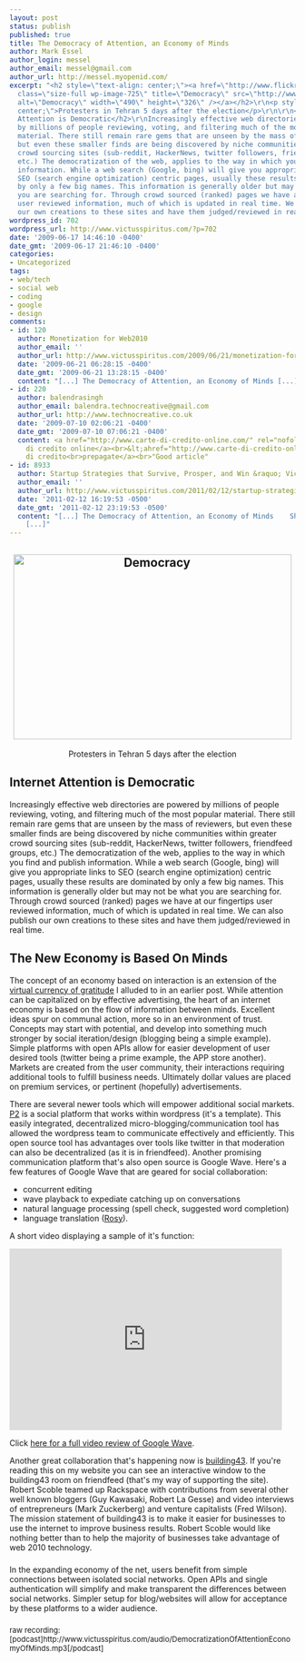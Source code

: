 ```yaml
---
layout: post
status: publish
published: true
title: The Democracy of Attention, an Economy of Minds
author: Mark Essel
author_login: messel
author_email: messel@gmail.com
author_url: http://messel.myopenid.com/
excerpt: "<h2 style=\"text-align: center;\"><a href=\"http://www.flickr.com/photos/fhashemi/\"><img
  class=\"size-full wp-image-725\" title=\"Democracy\" src=\"http://www.victusspiritus.com/wp-content/uploads/2009/06/Democracy.jpg\"
  alt=\"Democracy\" width=\"490\" height=\"326\" /></a></h2>\r\n<p style=\"text-align:
  center;\">Protesters in Tehran 5 days after the election</p>\r\n\r\n<h2>Internet
  Attention is Democratic</h2>\r\nIncreasingly effective web directories are powered
  by millions of people reviewing, voting, and filtering much of the most popular
  material. There still remain rare gems that are unseen by the mass of reviewers,
  but even these smaller finds are being discovered by niche communities within greater
  crowd sourcing sites (sub-reddit, HackerNews, twitter followers, friendfeed groups,
  etc.) The democratization of the web, applies to the way in which you find and publish
  information. While a web search (Google, bing) will give you appropriate links to
  SEO (search engine optimization) centric pages, usually these results are dominated
  by only a few big names. This information is generally older but may not be what
  you are searching for. Through crowd sourced (ranked) pages we have at our fingertips
  user reviewed information, much of which is updated in real time. We can also publish
  our own creations to these sites and have them judged/reviewed in real time."
wordpress_id: 702
wordpress_url: http://www.victusspiritus.com/?p=702
date: '2009-06-17 14:46:10 -0400'
date_gmt: '2009-06-17 21:46:10 -0400'
categories:
- Uncategorized
tags:
- web/tech
- social web
- coding
- google
- design
comments:
- id: 120
  author: Monetization for Web2010
  author_email: ''
  author_url: http://www.victusspiritus.com/2009/06/21/monetization-for-web2010/
  date: '2009-06-21 06:28:15 -0400'
  date_gmt: '2009-06-21 13:28:15 -0400'
  content: "[...] The Democracy of Attention, an Economy of Minds [...]"
- id: 220
  author: balendrasingh
  author_email: balendra.technocreative@gmail.com
  author_url: http://www.technocreative.co.uk
  date: '2009-07-10 02:06:21 -0400'
  date_gmt: '2009-07-10 07:06:21 -0400'
  content: <a href="http://www.carte-di-credito-online.com/" rel="nofollow">Carte
    di credito online</a><br>&lt;ahref="http://www.carte-di-credito-online.com/carta_credito_prepagata.aspx"&gt;Carte
    di credito<br>prepagate</a><br>"Good article"
- id: 8933
  author: Startup Strategies that Survive, Prosper, and Win &raquo; Victus Spiritus
  author_email: ''
  author_url: http://www.victusspiritus.com/2011/02/12/startup-strategies-that-survive-prosper-and-win/
  date: '2011-02-12 16:19:53 -0500'
  date_gmt: '2011-02-12 23:19:53 -0500'
  content: "[...] The Democracy of Attention, an Economy of Minds    Share and Enjoy:
    [...]"
---
```

<h2 style="text-align: center;"><a href="http://www.flickr.com/photos/fhashemi/"><img class="size-full wp-image-725" title="Democracy" src="http://www.victusspiritus.com/wp-content/uploads/2009/06/Democracy.jpg" alt="Democracy" width="490" height="326" /></a></h2>
<p style="text-align: center;">Protesters in Tehran 5 days after the election</p>
<h2>Internet Attention is Democratic</h2>
<p>Increasingly effective web directories are powered by millions of people reviewing, voting, and filtering much of the most popular material. There still remain rare gems that are unseen by the mass of reviewers, but even these smaller finds are being discovered by niche communities within greater crowd sourcing sites (sub-reddit, HackerNews, twitter followers, friendfeed groups, etc.) The democratization of the web, applies to the way in which you find and publish information. While a web search (Google, bing) will give you appropriate links to SEO (search engine optimization) centric pages, usually these results are dominated by only a few big names. This information is generally older but may not be what you are searching for. Through crowd sourced (ranked) pages we have at our fingertips user reviewed information, much of which is updated in real time. We can also publish our own creations to these sites and have them judged/reviewed in real time.<a id="more"></a><a id="more-702"></a></p>
<h2>The New Economy is Based On Minds</h2>
<p>The concept of an economy based on interaction is an extension of the <a href="http://www.victusspiritus.com/2009/05/08/the-virtual-currency-of-social-media-gratitude/">virtual currency of gratitude</a> I alluded to in an earlier post. While attention can be capitalized on by effective advertising, the heart of an internet economy is based on the flow of information between minds. Excellent ideas spur on communal action, more so in an environment of trust. Concepts may start with potential, and develop into something much stronger by social iteration/design (blogging being a simple example). Simple platforms with open APIs allow for easier development of user desired tools (twitter being a prime example, the APP store another). Markets are created from the user community, their interactions requiring additional tools to fulfill business needs. Ultimately dollar values are placed on premium services, or pertinent (hopefully) advertisements.</p>
<p><span style="font-size: 14px;">There are several newer tools which will empower additional social markets. <a href="http://wordpress.org/extend/themes/p2">P2</a> is a social platform that works within wordpress (it's a template). This easily integrated, decentralized micro-blogging/communication tool has allowed the wordpress team to communicate effectively and efficiently. This open source tool has advantages over tools like twitter in that moderation can also be decentralized (as it is in friendfeed). Another promising communication platform that's also open source is Google Wave. Here's a few features of Google Wave that are geared for social collaboration:</span></p>
<ul>
<li><span style="font-size: 14px;">concurrent editing</span></li>
<li><span style="font-size: 14px;">wave playback to expediate catching up on conversations</span></li>
<li><span style="font-size: 14px;">natural language processing (spell check, suggested word completion)</span></li>
<li><span style="font-size: 14px;">language translation (<a href="http://www.youtube.com/watch?v=NOHwPgMXsNY">Rosy</a>). </span></li>
</ul>
<p><span style="font-size: 14px;">A short video displaying a sample of it's function:</span></p>
<p><object classid="clsid:d27cdb6e-ae6d-11cf-96b8-444553540000" width="480" height="320" codebase="http://download.macromedia.com/pub/shockwave/cabs/flash/swflash.cab#version=6,0,40,0"><param name="allowFullScreen" value="true" /><param name="allowscriptaccess" value="always" /><param name="src" value="http://www.youtube.com/v/Itc4253kjhw&amp;hl=en&amp;fs=1&amp;" /><param name="allowfullscreen" value="true" /><embed type="application/x-shockwave-flash" width="480" height="320" src="http://www.youtube.com/v/Itc4253kjhw&amp;hl=en&amp;fs=1&amp;" allowscriptaccess="always" allowfullscreen="true"></embed></object></p>
<p><span style="font-size: 14px;">Click <a href="http://www.youtube.com/watch?v=v_UyVmITiYQ">here for a full video review of Google Wave</a>. </span></p>
<p style="margin-top: 0px; margin-right: 0px; margin-bottom: 22px; margin-left: 0px; outline-width: 0px; outline-style: initial; outline-color: initial; font-size: 14px; vertical-align: baseline; background-image: initial; background-repeat: initial; background-attachment: initial; -webkit-background-clip: initial; -webkit-background-origin: initial; background-color: transparent; background-position: initial initial; padding: 0px; border: 0px initial initial;">Another great collaboration that's happening now is <a href="http://www.building43.com">building43</a>. If you're reading this on my website you can see an interactive window to the building43 room on friendfeed (that's my way of supporting the site). Robert Scoble teamed up Rackspace with contributions from several other well known bloggers (Guy Kawasaki, Robert La Gesse) and video interviews of entrepreneurs (Mark Zuckerberg) and venture capitalists (Fred Wilson). The mission statement of building43 is to make it easier for businesses to use the internet to improve business results. Robert Scoble would like nothing better than to help the majority of businesses take advantage of web 2010 technology.</p>
<p style="margin-top: 0px; margin-right: 0px; margin-bottom: 22px; margin-left: 0px; outline-width: 0px; outline-style: initial; outline-color: initial; font-size: 14px; vertical-align: baseline; background-image: initial; background-repeat: initial; background-attachment: initial; -webkit-background-clip: initial; -webkit-background-origin: initial; background-color: transparent; background-position: initial initial; padding: 0px; border: 0px initial initial;">In the expanding economy of the net, users benefit from simple connections between isolated social networks. Open APIs and single authentication will simplify and make transparent the differences between social networks. Simpler setup for blog/websites will allow for acceptance by these platforms to a wider audience.</p>
<p style="margin-top: 0px; margin-right: 0px; margin-bottom: 22px; margin-left: 0px; outline-width: 0px; outline-style: initial; outline-color: initial; font-size: 14px; vertical-align: baseline; background-image: initial; background-repeat: initial; background-attachment: initial; -webkit-background-clip: initial; -webkit-background-origin: initial; background-color: transparent; background-position: initial initial; padding: 0px; border: 0px initial initial;"><span style="font-size: 13px;">raw recording: [podcast]http://www.victusspiritus.com/audio/DemocratizationOfAttentionEconomyOfMinds.mp3[/podcast]</span></p>
